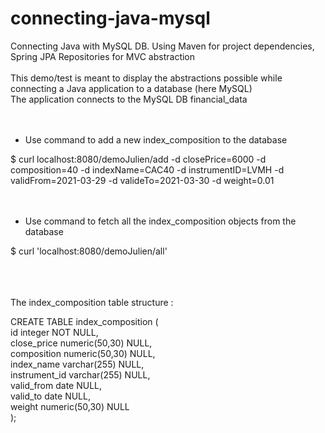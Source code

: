 # connecting-java-mysql
Connecting Java with MySQL DB. Using Maven for project dependencies, Spring JPA Repositories for MVC abstraction 
<br/>
<br/>
This demo/test is meant to display the abstractions possible while connecting a Java application to a database (here MySQL) 
<br/>
The application connects to the MySQL DB financial_data
<br/>
<br/>
<br/>

- Use command to add a new index_composition to the database

$ curl localhost:8080/demoJulien/add -d closePrice=6000 -d composition=40 -d indexName=CAC40 -d instrumentID=LVMH -d validFrom=2021-03-29 -d valideTo=2021-03-30 -d weight=0.01
<br/>
<br/>
<br/>

- Use command to fetch all the index_composition objects from the database

$ curl 'localhost:8080/demoJulien/all'
<br/>
<br/>
<br/>
<br/>




The index_composition table structure :

CREATE TABLE index_composition (<br/>
	id integer NOT NULL,<br/>
	close_price numeric(50,30) NULL,<br/>
	composition numeric(50,30) NULL,<br/>
	index_name varchar(255) NULL,<br/>
	instrument_id varchar(255) NULL,<br/>
	valid_from date NULL,<br/>
	valid_to date NULL,<br/>
	weight numeric(50,30) NULL<br/>
);
